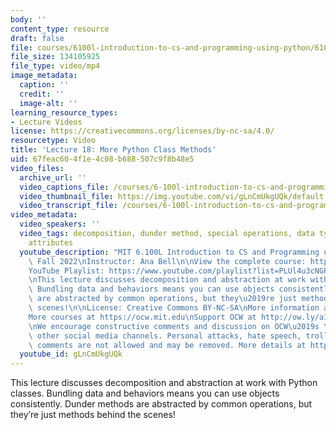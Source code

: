 ```yaml
---
body: ''
content_type: resource
draft: false
file: courses/6100l-introduction-to-cs-and-programming-using-python/6100l-lecture-18-multi-version-2_360p_16_9.mp4
file_size: 134105925
file_type: video/mp4
image_metadata:
  caption: ''
  credit: ''
  image-alt: ''
learning_resource_types:
- Lecture Videos
license: https://creativecommons.org/licenses/by-nc-sa/4.0/
resourcetype: Video
title: 'Lecture 18: More Python Class Methods'
uid: 67feac60-4f1e-4c08-b688-507c9f8b48e5
video_files:
  archive_url: ''
  video_captions_file: /courses/6-100l-introduction-to-cs-and-programming-using-python-fall-2022/1H2sYXjAUBaCmU_W-8a9MZk-H-jYu14Za_transcript.webvtt
  video_thumbnail_file: https://img.youtube.com/vi/gLnCmUkgUQk/default.jpg
  video_transcript_file: /courses/6-100l-introduction-to-cs-and-programming-using-python-fall-2022/1H2sYXjAUBaCmU_W-8a9MZk-H-jYu14Za_transcript.pdf
video_metadata:
  video_speakers: ''
  video_tags: decomposition, dunder method, special operations, data type, class abstraction,
    attributes
  youtube_description: "MIT 6.100L Introduction to CS and Programming using Python,\
    \ Fall 2022\nInstructor: Ana Bell\n\nView the complete course: https://ocw.mit.edu/courses/6-100l-introduction-to-cs-and-programming-using-python-fall-2022/\n\
    YouTube Playlist: https://www.youtube.com/playlist?list=PLUl4u3cNGP62A-ynp6v6-LGBCzeH3VAQB\n\
    \nThis lecture discusses decomposition and abstraction at work with Python classes.\
    \ Bundling data and behaviors means you can use objects consistently. Dunder methods\
    \ are abstracted by common operations, but they\u2019re just methods behind the\
    \ scenes!\n\nLicense: Creative Commons BY-NC-SA\nMore information at https://ocw.mit.edu/terms\n\
    More courses at https://ocw.mit.edu\nSupport OCW at http://ow.ly/a1If50zVRlQ\n\
    \nWe encourage constructive comments and discussion on OCW\u2019s YouTube and\
    \ other social media channels. Personal attacks, hate speech, trolling, and inappropriate\
    \ comments are not allowed and may be removed. More details at https://ocw.mit.edu/comments."
  youtube_id: gLnCmUkgUQk
---
```

This lecture discusses decomposition and abstraction at work with Python classes. Bundling data and behaviors means you can use objects consistently. Dunder methods are abstracted by common operations, but they’re just methods behind the scenes!